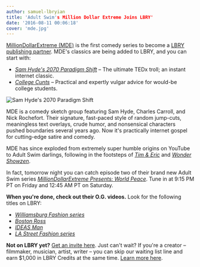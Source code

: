 ```yaml
---
author: samuel-lbryian
title: 'Adult Swim's Million Dollar Extreme Joins LBRY'
date: '2016-08-11 00:06:18'
cover: 'mde.jpg'
---
```


[MillionDollarExtreme (MDE)](https://en.wikipedia.org/wiki/Million_Dollar_Extreme) is the first comedy series to become a [LBRY publishing partner](/publish). MDE's classics are being added to LBRY, and you can start with:

- *[Sam Hyde's 2070 Paradigm Shift](lbry://samhyde2070)* – The ultimate TEDx troll; an instant internet classic.
- *[College Cunts](lbry://collegecunts)* – Practical and expertly vulgar advice for would-be college students. 

![Sam Hyde's 2070 Paradigm Shift](/img/news/mde-sam-hyde.png)

MDE is a comedy sketch group featuring Sam Hyde, Charles Carroll, and Nick Rochefort. Their signature, fast-paced style of random jump-cuts, meaningless text overlays, crude humor, and nonsensical characters pushed boundaries several years ago. Now it's practically internet gospel for cutting-edge satire and comedy.

MDE has since exploded from extremely super humble origins on YouTube to Adult Swim darlings, following in the footsteps of *[Tim & Eric](https://en.wikipedia.org/wiki/Tim_%26_Eric)* and *[Wonder Showzen](https://en.wikipedia.org/wiki/Wonder_Showzen)*.

In fact, tomorrow night you can catch episode two of their brand new Adult Swim series *[MillionDollarExtreme Presents: World Peace](http://www.adultswim.com/videos/schedule)*. Tune in at 9:15 PM PT on Friday and 12:45 AM PT on Saturday.

**When you're done, check out their O.G. videos.** Look for the following titles on LBRY:

- *[Williamsburg Fashion series](lbry://WilliamsburgFashion1)*
- *[Boston Ross](lbry://BostonRoss)*
- *[IDEAS Man](lbry://IDEASman)*
- *[LA Street Fashion series](lbry://LAstreetFashion1)*

**Not on LBRY yet?** [Get an invite here](/get). Just can't wait? If you're a creator – filmmaker, musician, artist, writer – you can skip our waiting list line and earn $1,000 in LBRY Credits at the same time. [Learn more here](/publish).
